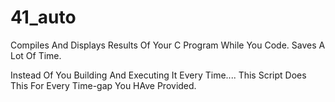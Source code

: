 # 41_auto
Compiles And Displays Results Of Your C Program While You Code.
Saves A Lot Of Time.

Instead Of You Building And Executing It Every Time....
This Script Does This For Every Time-gap You HAve Provided.
